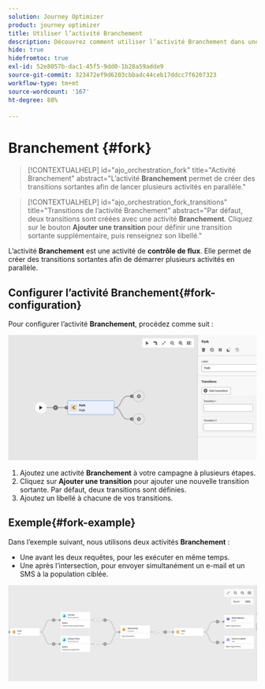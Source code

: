 ```yaml
---
solution: Journey Optimizer
product: journey optimizer
title: Utiliser l’activité Branchement
description: Découvrez comment utiliser l’activité Branchement dans une campagne à plusieurs étapes
hide: true
hidefromtoc: true
exl-id: 52e8057b-dac1-45f5-9dd0-1b28a59adde9
source-git-commit: 323472ef9d6203cbbadc44ceb17ddcc7f6207323
workflow-type: tm+mt
source-wordcount: '167'
ht-degree: 88%

---
```


# Branchement {#fork}

>[!CONTEXTUALHELP]
>id="ajo_orchestration_fork"
>title="Activité Branchement"
>abstract="L’activité **Branchement** permet de créer des transitions sortantes afin de lancer plusieurs activités en parallèle."


>[!CONTEXTUALHELP]
>id="ajo_orchestration_fork_transitions"
>title="Transitions de l’activité Branchement"
>abstract="Par défaut, deux transitions sont créées avec une activité **Branchement**. Cliquez sur le bouton **Ajouter une transition** pour définir une transition sortante supplémentaire, puis renseignez son libellé."

L’activité **Branchement** est une activité de **contrôle de flux**. Elle permet de créer des transitions sortantes afin de démarrer plusieurs activités en parallèle.

## Configurer l’activité Branchement{#fork-configuration}

Pour configurer l’activité **Branchement**, procédez comme suit :

![](../assets/workflow-fork.png)

1. Ajoutez une activité **Branchement** à votre campagne à plusieurs étapes.
1. Cliquez sur **Ajouter une transition** pour ajouter une nouvelle transition sortante. Par défaut, deux transitions sont définies.
1. Ajoutez un libellé à chacune de vos transitions.

## Exemple{#fork-example}

Dans l’exemple suivant, nous utilisons deux activités **Branchement** :

* Une avant les deux requêtes, pour les exécuter en même temps.
* Une après l’intersection, pour envoyer simultanément un e-mail et un SMS à la population ciblée.

![](../assets/workflow-fork-example.png)
